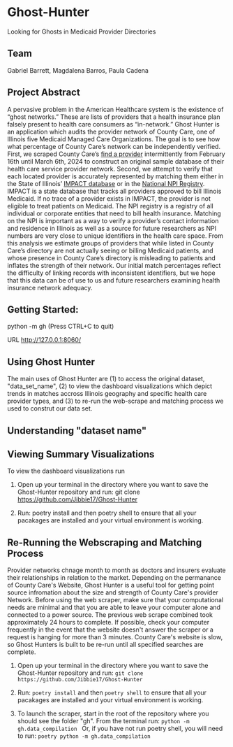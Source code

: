 # Ghost-Hunter
Looking for Ghosts in Medicaid Provider Directories

## Team 

Gabriel Barrett, Magdalena Barros, Paula Cadena

## Project Abstract

A pervasive problem in the American Healthcare system is the existence of “ghost networks.” These are lists of providers that a health insurance plan falsely present to health care consumers as “in-network.” Ghost Hunter is an application which audits the provider network of County Care, one of Illinois five Medicaid Managed Care Organizations. The goal is to see how what percentage of County Care’s network can be independently verified. First, we scraped County Care’s [find a provider](https://countycare.valence.care/member/#findAProvider) intermittently from February 16th until March 6th, 2024 to construct an original sample database of their health care service provider network.  Second, we attempt to verify that each located provider is accurately represented by matching them either in the State of Illinois’ [IMPACT database](https://ext2.hfs.illinois.gov/hfsindprovdirectory) or in the [National NPI Registry](https://www.cms.gov/medicare/regulations-guidance/administrative-simplification/data-dissemination). IMPACT is a state database that tracks all providers approved to bill Illinois Medicaid. If no trace of a provider exists in IMPACT, the provider is not eligible to treat patients on Medicaid. The NPI registry is a registry of all individual or corporate entities that need to bill health insurance. Matching on the NPI is important as a way to verify a provider’s contact information and residence in Illinois as well as a source for future researchers as NPI numbers are very close to unique identifiers in the health care space. From this analysis we estimate groups of providers that while listed in County Care’s directory are not actually seeing or billing Medicaid patients, and whose presence in County Care’s directory is misleading to patients and inflates the strength of their network. Our initial match percentages reflect the difficulty of linking records with inconsistent identifiers, but we hope that this data can be of use to us and future researchers examining health insurance network adequacy.


## Getting Started:

python -m gh (Press CTRL+C to quit)

URL http://127.0.0.1:8060/ 

## Using Ghost Hunter

The main uses of Ghost Hunter are (1) to access the original dataset, "data_set_name", (2)
to view the dashboard visualizations which depict trends in matches accross Illinois geography
and specific health care provider types, and (3) to re-run the web-scrape and matching process
we used to construt our data set.

## Understanding "dataset name"

## Viewing Summary Visualizations

To view the dashboard visualizations run 

1) Open up your terminal in the directory where you want to save the Ghost-Hunter
repository and run:
    git clone https://github.com/Jibbie17/Ghost-Hunter

2) Run:
    poetry install 
and then
    poetry shell
to ensure that all your pacakages are installed and your virtual environment is working.

## Re-Running the Webscraping and Matching Process

Provider networks chnage month to month as doctors and insurers evaluate
their relationships in relation to the market. Depending on the permanance of
County Care's Website, Ghost Hunter is a useful tool for getting point source infromation
about the size and strength of County Care's provider Network. Before using the web scraper,
make sure that your computational needs are minimal and that you are able to leave your computer alone
and connected to a power source. The previous web scrape combined took approximately 24 hours to complete.
If possible, check your computer frequently in the event that the website doesn't answer the scraper or 
a request is hanging for more than 3 minutes. County Care's website is slow, so Ghost Hunters is built to
be re-run until all specified searches are complete.

1) Open up your terminal in the directory where you want to save the Ghost-Hunter
repository and run: ```git clone https://github.com/Jibbie17/Ghost-Hunter```

2) Run: ``` poetry install ``` and then ``` poetry shell ```
to ensure that all your pacakages are installed and your virtual environment is working.

3. To launch the scraper, start in the root of the repository where you should see the folder "gh". From the terminal run:
    ```python -m gh.data_compilation ```
Or, if you have not run poetry shell, you will need to run:
    ```poetry python -m gh.data_compilation```

 
